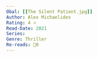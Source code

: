 ```yaml
---
Obal: [[The Silent Patient.jpg]]
Author: Alex Michaelides
Rating: 4 ⭐
Read-Date: 2021
Series: 
Genre: Thriller
Re-reads: 🔁0
---
```

